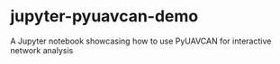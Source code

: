# jupyter-pyuavcan-demo
A Jupyter notebook showcasing how to use PyUAVCAN for interactive network analysis
